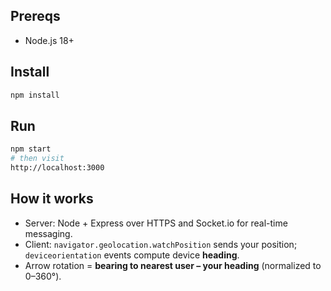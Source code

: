 ## Prereqs
- Node.js 18+

## Install
```bash
npm install
```

## Run
```bash
npm start
# then visit
http://localhost:3000
```

## How it works
- Server: Node + Express over HTTPS and Socket.io for real-time messaging.
- Client: `navigator.geolocation.watchPosition` sends your position; `deviceorientation` events compute device **heading**.
- Arrow rotation = **bearing to nearest user – your heading** (normalized to 0–360°).

